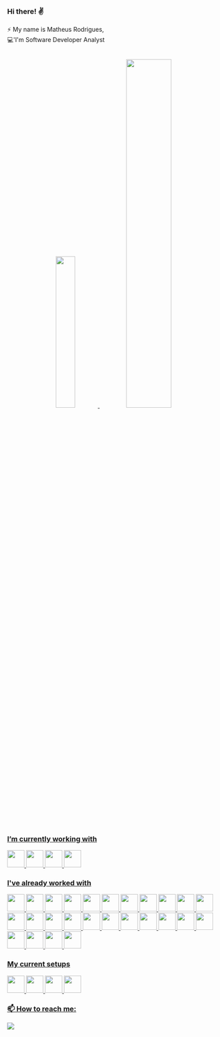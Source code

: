 ### Hi there! ✌️
 ⚡ My name is Matheus Rodrigues, <br>
 💻'I'm Software Developer Analyst <br>

<br>
<div align="center">
  <a href="https://github.com/mthrodrigues301">
  <img width="30%" src="https://github-readme-stats.vercel.app/api/top-langs/?username=michelle-freitas&layout=compact&langs_count=7&theme=material-palenight"/>
  <img width="45.5%" src="https://github-readme-stats.vercel.app/api?username=mthrodrigues301&show_icons=true&theme=material-palenight&include_all_commits=true&count_private=true" />
</div>

### I’m currently working with 
<img loading="lazy" src="https://cdn.jsdelivr.net/gh/devicons/devicon/icons/nodejs/nodejs-original.svg" width="40" height="40" /> <img loading="lazy" src="https://cdn.jsdelivr.net/gh/devicons/devicon/icons/nestjs/nestjs-plain.svg" width="40" height="40" /> <img loading="lazy" src="https://cdn.jsdelivr.net/gh/devicons/devicon/icons/react/react-original-wordmark.svg" width="40" height="40" /> <img loading="lazy" src="https://cdn.jsdelivr.net/gh/devicons/devicon/icons/graphql/graphql-plain.svg" width="40" height="40" />

### I've already worked with
<img loading="lazy" src="https://cdn.jsdelivr.net/gh/devicons/devicon/icons/csharp/csharp-plain.svg" width="40" height="40"/> <img loading="lazy" src="https://cdn.jsdelivr.net/gh/devicons/devicon/icons/javascript/javascript-original.svg" width="40" height="40" /> <img loading="lazy" src="https://cdn.jsdelivr.net/gh/devicons/devicon/icons/typescript/typescript-original.svg" width="40" height="40" /> <img loading="lazy" src="https://cdn.jsdelivr.net/gh/devicons/devicon/icons/react/react-original-wordmark.svg" width="40" height="40" /> <img loading="lazy" src="https://cdn.jsdelivr.net/gh/devicons/devicon/icons/angularjs/angularjs-plain.svg" width="40" height="40" /> <img  loading="lazy" src="https://cdn.jsdelivr.net/gh/devicons/devicon/icons/jenkins/jenkins-line.svg" width="40" height="40" /> <img loading="lazy" src="https://cdn.jsdelivr.net/gh/devicons/devicon/icons/nodejs/nodejs-original.svg" width="40" height="40"/> <img loading="lazy" src="https://cdn.jsdelivr.net/gh/devicons/devicon/icons/php/php-original.svg" width="40" height="40" /> <img loading="lazy" src="https://cdn.jsdelivr.net/gh/devicons/devicon/icons/nestjs/nestjs-plain.svg" width="40" height="40" /> <img loading="lazy" src="https://cdn.jsdelivr.net/gh/devicons/devicon/icons/dotnetcore/dotnetcore-original.svg" width="40" height="40" /> <img loading="lazy" src="https://cdn.jsdelivr.net/gh/devicons/devicon/icons/dot-net/dot-net-plain-wordmark.svg" width="40" height="40" /> <img loading="lazy" src="https://cdn.jsdelivr.net/gh/devicons/devicon/icons/jquery/jquery-original-wordmark.svg" width="40" height="40" /> <img loading="lazy" src="https://cdn.jsdelivr.net/gh/devicons/devicon/icons/azure/azure-original.svg" width="40" height="40" /> <img loading="lazy" src="https://cdn.jsdelivr.net/gh/devicons/devicon/icons/jira/jira-original-wordmark.svg" width="40" height="40" /> <img loading="lazy" src="https://cdn.jsdelivr.net/gh/devicons/devicon/icons/docker/docker-plain.svg" width="40" height="40" /> <img loading="lazy" src="https://cdn.jsdelivr.net/gh/devicons/devicon/icons/raspberrypi/raspberrypi-original.svg" width="40" height="40" /> <img loading="lazy" src="https://cdn.jsdelivr.net/gh/devicons/devicon/icons/microsoftsqlserver/microsoftsqlserver-plain-wordmark.svg" width="40" height="40" /> <img loading="lazy" src="https://cdn.jsdelivr.net/gh/devicons/devicon/icons/oracle/oracle-original.svg" width="40" height="40" /> <img loading="lazy" src="https://cdn.jsdelivr.net/gh/devicons/devicon/icons/mongodb/mongodb-original-wordmark.svg" width="40" height="40" /> <img loading="lazy"  src="https://cdn.jsdelivr.net/gh/devicons/devicon/icons/postgresql/postgresql-original.svg" width="40" height="40" /> <img loading="lazy" src="https://cdn.jsdelivr.net/gh/devicons/devicon/icons/mysql/mysql-original-wordmark.svg" width="40" height="40" /> <img loading="lazy" src="https://cdn.jsdelivr.net/gh/devicons/devicon/icons/graphql/graphql-plain.svg" width="40" height="40" /> <img loading="lazy" src="https://cdn.jsdelivr.net/gh/devicons/devicon/icons/git/git-original.svg" width="40" height="40" /> <img loading="lazy"  src="https://cdn.jsdelivr.net/gh/devicons/devicon/icons/github/github-original.svg" width="40" height="40" /> <img loading="lazy" src="https://cdn.jsdelivr.net/gh/devicons/devicon/icons/gitlab/gitlab-plain-wordmark.svg" width="40" height="40" /> <img loading="lazy" src="https://cdn.jsdelivr.net/gh/devicons/devicon/icons/subversion/subversion-original.svg" width="40" height="40" />

### My current setups
<img loading="lazy" src="https://cdn.jsdelivr.net/gh/devicons/devicon/icons/apple/apple-original.svg" width="40" height="40" /> <img loading="lazy" src="https://cdn.jsdelivr.net/gh/devicons/devicon/icons/windows8/windows8-original.svg" width="40" height="40" /> <img loading="lazy" src="https://cdn.jsdelivr.net/gh/devicons/devicon/icons/visualstudio/visualstudio-plain.svg" width="40" height="40" /> <img loading="lazy"  src="https://cdn.jsdelivr.net/gh/devicons/devicon/icons/vscode/vscode-original.svg" width="40" height="40" />

### 📫 How to reach me: 
<div>
  <a href="https://www.linkedin.com/in/matheusrodrigues301/" target="_blank"><img loading="lazy" src="https://img.shields.io/badge/-LinkedIn-%230077B5?style=for-the-badge&logo=linkedin&logoColor=white" target="_blank"></a> 
</div>
